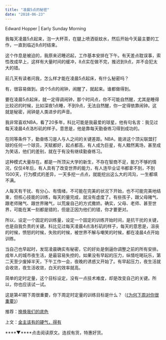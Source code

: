 ```yaml
---
title: "凌晨5点的秘密"
date: "2018-06-23"
---
```


Edward Hopper | Early Sunday Morning

我每天凌晨5点起来，泡一大杯茶，在腿上喷洒驱蚊水，然后开始今天最主要的工作，一直到临近8点时结束。

这个作息是被迫的，我原来迟睡迟起，工作基本安排在下午。有天差点耽误事，索性改成早上，这样有大量时间的缓冲，8点实在做不完，推迟到9点，并不会犯太大的错。

前几天有读者问我，怎么样才能在凌晨5点起床，有什么秘密吗？

有，很容易做到。调个5点的闹钟，闹醒了，就起来。谁都做得到。

要在凌晨5点起床，就一定得调闹钟，那个时间点，你不可能自然醒，尤其是睡得比较迟的时候，比如深夜1点睡，不到9点，无法自然醒，你一定得依靠闹钟。这就是秘密，闹钟是人类进步的声音。

我非常喜欢NBA，看了20多年，科比可能是我最爱的球星，他有句名言：我见过每天凌晨4点洛杉矶的样子。意思是，他是靠每天勤奋练习得到成功的。

在同等条件下，勤奋练习是人与人之间的关键差距。NBA，能进这个顶尖联盟打球的任何一个球员，天赋都好，起点都高，有人成为巨星，有人黯然离场，甚至成为笑话，他们的差别，就在于有没有继续勤奋练习。

这种模式大量存在。都是一所顶尖大学的新生，不存在智商不足，能力不够的情况，仅仅4年后，有人具有了改变世界的能力，有人连毕业证书都拿不到，不到1500天，行为模式的差异，一天多挖一点点，就能挖出这么大的鸿沟，一生都填不满。

人每天有干扰、有分心、有情绪，不可能在完美的状况下开始，也不可能完美地结束，但核心技能的训练，每天的量完成，就没有虚度了。有些孩子，跟父母赌气、跟老师赌气、跟世界赌气，以荒废自己的方式撒娇。确实，父母、老师、甚至世界，可能在某一刻都是错的，但是正因为他们的错，你才要更对。

所以，设定一个固定的训练量，设定一个固定的训练开始时间，是抗干扰的关键，也是自我负责的关键。科比见过每天凌晨4点洛杉矶的样子，每天的意思是，沮丧的时候，愤怒的时候，失败的时候，被世界不解与嘲笑的时候，都在凌晨4点开始训练。

当自己也早起时，发现凌晨确实有秘密，它的好处是倒逼你调整之前的所有安排。成年人的城市夜生活，是最容易失控的，如果没有早起的压力，纵情吃喝玩乐，第二天至少废掉半天，下午工作一会，夜晚的诱惑又开始了。有早起压力，夜生活就会收敛，夜生活收敛，白天的效率就高。

简单的定时定量，这个目标设定，没有一点技术难度，却是改变自己的关键。所以，你也应该试一试。

这是第41期下周很重要，你下周定时定量的训练目标是什么？（[《为何下周对你很重要》](http://mp.weixin.qq.com/s?__biz=MjM5NDU0Mjk2MQ==&mid=2651623372&idx=1&sn=0a27ce920b04dc61f7bc27535cc59c02&chksm=bd7e0bd28a0982c4659ee1bec241d50bcdbb6403dba56ad79902a1b00fc1b160e7acd02584f2&scene=21#wechat_redirect)）

推荐：[换换我们的底色](http://mp.weixin.qq.com/s?__biz=MjM5NDU0Mjk2MQ==&mid=2651628444&idx=1&sn=acb50d60e97a653b637f7aa1bc663fa9&chksm=bd7e27828a09ae94a00e52e02f269ac3e1ffa6cf1d91d969ae70f3f3eab8ea178527f0ea8ec5&scene=21#wechat_redirect)

上文：[金主该有的硬气，得有](http://mp.weixin.qq.com/s?__biz=MjM5NDU0Mjk2MQ==&mid=2651628634&idx=1&sn=d91adf7f26745323b2a12976042f06a9&chksm=bd7e20448a09a9526ef9df39bc332aaeef22072638b0d50e61f95ae5d4e1291dcae47d3e61e3&scene=21#wechat_redirect)

****▼****点击阅读原文。连叔有货，特惠好货。

